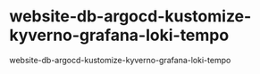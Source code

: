 # website-db-argocd-kustomize-kyverno-grafana-loki-tempo
website-db-argocd-kustomize-kyverno-grafana-loki-tempo
